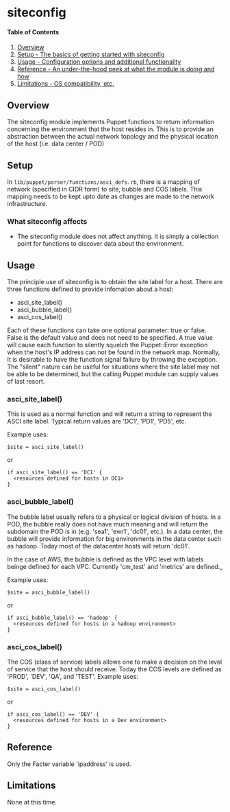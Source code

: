 # siteconfig

#### Table of Contents

1. [Overview](#overview)
3. [Setup - The basics of getting started with siteconfig](#setup)
4. [Usage - Configuration options and additional functionality](#usage)
5. [Reference - An under-the-hood peek at what the module is doing and how](#reference)
5. [Limitations - OS compatibility, etc.](#limitations)

## Overview

The siteconfig module implements Puppet functions to return information concerning the environment that the host resides in. This is to provide an abstraction between the actual network topology and the physical location of the host (i.e. data center / POD)

## Setup

In `lib/puppet/parser/functions/asci_defs.rb`, there is a mapping of network (specified in CIDR form) to site, bubble and COS labels. This mapping needs to be kept upto date as changes are made to the network infrastructure. 

### What siteconfig affects

* The siteconfig module does not affect anything. It is simply a collection point for functions to discover data about the environment.

## Usage

The principle use of siteconfig is to obtain the site label for a host. There are three functions defined to provide infomation about a host: 

* asci_site_label()
* asci_bubble_label()
* asci_cos_label()

Each of these functions can take one optional parameter: true or false. False is the default value and does not need to be specified. A true value will cause each function to silently squelch the Puppet::Error exception when the host's IP address can not be found in the network map. Normally, It is desirable to have the function signal failure by throwing the exception. The "silent" nature can be useful for situations where the site label may not be able to be determined, but the calling Puppet module can supply values of last resort. 

### asci_site_label()

This is used as a normal function and will return a string to represent the ASCI site label. Typical return values are 'DC1', 'PD1', 'PD5', etc. 

Example uses:

    $site = asci_site_label()

or 

    if asci_site_label() == 'DC1' {
      <resources defined for hosts in DC1> 
    }

### asci_bubble_label()

The bubble label usually refers to a physical or logical division of hosts. In a POD, the bubble really does not have much meaning and will return the subdomain the POD is in (e.g. 'sea1', 'ewr1', 'dc01', etc.). In a data center, the bubble will provide information for big environments in the data center such as hadoop. Today most of the datacenter hosts will return 'dc01'. 

In the case of AWS, the bubble is defined as the VPC level with labels beinge defined for each VPC. Currently 'cm_test' and 'metrics' are defined._

Example uses:

    $site = asci_bubble_label()

or 

    if asci_bubble_label() == 'hadoop' {
      <resources defined for hosts in a hadoop environment> 
    }


### asci_cos_label()

The COS (class of service) labels allows one to make a decision on the level of service that the host should receive. Today the COS levels are defined as 'PROD', 'DEV', 'QA', and 'TEST'.
Example uses:

    $site = asci_cos_label()

or 

    if asci_cos_label() == 'DEV' {
      <resources defined for hosts in a Dev environment> 
    }

## Reference

Only the Facter variable 'ipaddress' is used.

## Limitations

None at this time.


